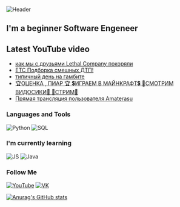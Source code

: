 ![Header](https://github.com/Kluxx/Kluxx/blob/main/assets/header.gif)

## I'm a beginner Software Engeneer

## Latest YouTube video
<!-- YouTube:START -->
- [как мы с друзьями Lethal Company покоряли](https://www.youtube.com/watch?v=2kVDJ1b-NwI)
- [ЕТС Подборка смешных ДТП!](https://www.youtube.com/watch?v=MCdDYmuStL0)
- [типичный день на гамбите](https://www.youtube.com/watch?v=KYWqMe_FKio)
- [🏆ОЦЕНКА , ПИАР 🏆 💲ИГРАЕМ В МАЙНКРАФТ💲 🔔СМОТРИМ ВИДОСИКИ🔔 🔔СТРИМ🔔](https://www.youtube.com/watch?v=PUoTfqEQYS8)
- [Прямая трансляция пользователя Amaterasu](https://www.youtube.com/watch?v=mSzmpOrPWPs)
<!-- YouTube:END -->

### Languages and Tools
![Python](https://img.shields.io/badge/-Python-121211?style=for-the-badge&logo=python&logoColor=4960f5)
![SQL](https://img.shields.io/badge/-sql-121211?style=for-the-badge&logo=mysql&logoColor=e08a12)

### I'm currently learning
![JS](https://img.shields.io/badge/-JavaScript-121211?style=for-the-badge&logo=javascript&logoColor=fff829)
![Java](https://img.shields.io/badge/-Java-121211?style=for-the-badge&logo=java&logoColor=fff829)

### Follow Me

[![YouTube](https://img.shields.io/badge/-YouTube-121211?style=for-the-badge&logo=youtube&logoColor=f52a2a)](https://www.youtube.com/channel/UC7HYdLEM6CF77Aj4W17JqNA)
[![VK](https://img.shields.io/badge/-VK-121211?style=for-the-badge&logo=vk&logoColor=666fd1)](https://vk.com/aikytr)

[![Anurag's GitHub stats](https://github-readme-stats.vercel.app/api?username=Kluxx&show_icons=true&theme=github_dark)](https://github.com/anuraghazra/github-readme-stats)